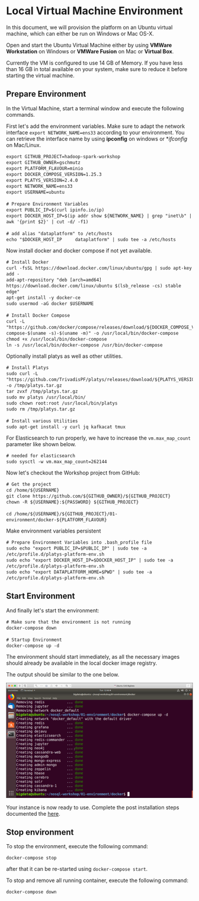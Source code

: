 # Local Virtual Machine Environment

In this document, we will provision the platform on an Ubuntu virtual machine, which can either be run on Windows or Mac OS-X.

Open and start the Ubuntu Virtual Machine either by using **VMWare Workstation** on Windows or **VMWare Fusion** on Mac or **Virtual Box**. 

Currently the VM is configured to use 14 GB of Memory. If you have less than 16 GB in total available on your system, make sure to reduce it before starting the virtual machine. 

## Prepare Environment

In the Virtual Machine, start a terminal window and execute the following commands. 

First let's add the environment variables. Make sure to adapt the network interface `export NETWORK_NAME=ens33` according to your environment. You can retrieve the interface name by using **ipconfig** on windows or **ifconfig* on Mac/Linux. 

```
export GITHUB_PROJECT=hadoop-spark-workshop
export GITHUB_OWNER=gschmutz
export PLATFORM_FLAVOUR=minio
export DOCKER_COMPOSE_VERSION=1.25.3
export PLATYS_VERSION=2.4.0
export NETWORK_NAME=ens33
export USERNAME=ubuntu

# Prepare Environment Variables 
export PUBLIC_IP=$(curl ipinfo.io/ip)
export DOCKER_HOST_IP=$(ip addr show ${NETWORK_NAME} | grep "inet\b" | awk '{print $2}' | cut -d/ -f1)

# add alias "dataplatform" to /etc/hosts
echo "$DOCKER_HOST_IP     dataplatform" | sudo tee -a /etc/hosts
```

Now install docker and docker compose if not yet available.

```
# Install Docker
curl -fsSL https://download.docker.com/linux/ubuntu/gpg | sudo apt-key add -
add-apt-repository "deb [arch=amd64] https://download.docker.com/linux/ubuntu $(lsb_release -cs) stable edge"
apt-get install -y docker-ce
sudo usermod -aG docker $USERNAME

# Install Docker Compose
curl -L "https://github.com/docker/compose/releases/download/${DOCKER_COMPOSE_VERSION}/docker-compose-$(uname -s)-$(uname -m)" -o /usr/local/bin/docker-compose
chmod +x /usr/local/bin/docker-compose
ln -s /usr/local/bin/docker-compose /usr/bin/docker-compose
```

Optionally install platys as well as other utilities.

```
# Install Platys
sudo curl -L "https://github.com/TrivadisPF/platys/releases/download/${PLATYS_VERSION}/platys_${PLATYS_VERSION}_linux_x86_64.tar.gz" -o /tmp/platys.tar.gz
tar zvxf /tmp/platys.tar.gz 
sudo mv platys /usr/local/bin/
sudo chown root:root /usr/local/bin/platys
sudo rm /tmp/platys.tar.gz 

# Install various Utilities
sudo apt-get install -y curl jq kafkacat tmux
```

For Elasticsearch to run properly, we have to increase the `vm.max_map_count` parameter like shown below.  

```
# needed for elasticsearch
sudo sysctl -w vm.max_map_count=262144   
```

Now let's checkout the Workshop project from GitHub:

```
# Get the project
cd /home/${USERNAME} 
git clone https://github.com/${GITHUB_OWNER}/${GITHUB_PROJECT}
chown -R ${USERNAME}:${PASSWORD} ${GITHUB_PROJECT}

cd /home/${USERNAME}/${GITHUB_PROJECT}/01-environment/docker-${PLATFORM_FLAVOUR}
```

Make environment variables persistent

```
# Prepare Environment Variables into .bash_profile file
sudo echo "export PUBLIC_IP=$PUBLIC_IP" | sudo tee -a /etc/profile.d/platys-platform-env.sh
sudo echo "export DOCKER_HOST_IP=$DOCKER_HOST_IP" | sudo tee -a /etc/profile.d/platys-platform-env.sh
sudo echo "export DATAPLATFORM_HOME=$PWD" | sudo tee -a /etc/profile.d/platys-platform-env.sh
```


## Start Environment

And finally let's start the environment:

```
# Make sure that the environment is not running
docker-compose down

# Startup Environment
docker-compose up -d
```

The environment should start immediately, as all the necessary images should already be available in the local docker image registry. 

The output should be similar to the one below. 

![Alt Image Text](./images/start-env-docker.png "StartDocker")

Your instance is now ready to use. Complete the post installation steps documented the [here](README.md).

## Stop environment

To stop the environment, execute the following command:

```
docker-compose stop
```

after that it can be re-started using `docker-compose start`.

To stop and remove all running container, execute the following command:

```
docker-compose down
```


